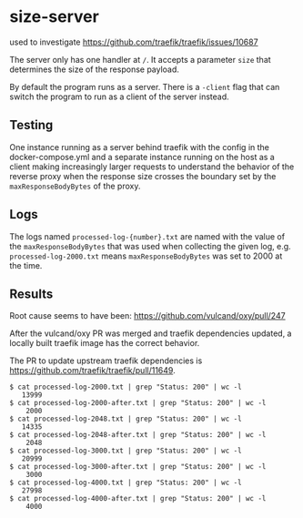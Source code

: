 # size-server

used to investigate https://github.com/traefik/traefik/issues/10687

The server only has one handler at `/`. It accepts a parameter `size` that
determines the size of the response payload.

By default the program runs as a server. There is a `-client` flag that can
switch the program to run as a client of the server instead.

## Testing
One instance running as a server behind traefik with the config in the 
docker-compose.yml and a separate instance running on the host as a client
making increasingly larger requests to understand the behavior of the reverse
proxy when the response size crosses the boundary set by the `maxResponseBodyBytes`
of the proxy.

## Logs
The logs named `processed-log-{number}.txt` are named with the value of the
`maxResponseBodyBytes` that was used when collecting the given log, e.g.
`processed-log-2000.txt` means `maxResponseBodyBytes` was set to 2000 at the time.

## Results
Root cause seems to have been: https://github.com/vulcand/oxy/pull/247

After the vulcand/oxy PR was merged and traefik dependencies updated,
a locally built traefik image has the correct behavior.

The PR to update upstream traefik dependencies is https://github.com/traefik/traefik/pull/11649.

```
$ cat processed-log-2000.txt | grep "Status: 200" | wc -l
   13999
$ cat processed-log-2000-after.txt | grep "Status: 200" | wc -l
    2000
$ cat processed-log-2048.txt | grep "Status: 200" | wc -l
   14335
$ cat processed-log-2048-after.txt | grep "Status: 200" | wc -l
    2048
$ cat processed-log-3000.txt | grep "Status: 200" | wc -l
   20999
$ cat processed-log-3000-after.txt | grep "Status: 200" | wc -l
    3000
$ cat processed-log-4000.txt | grep "Status: 200" | wc -l
   27998
$ cat processed-log-4000-after.txt | grep "Status: 200" | wc -l
    4000
```